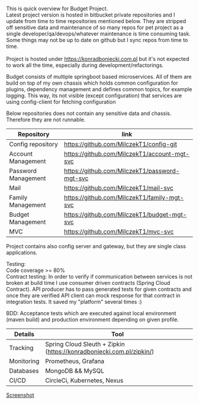 This is quick overview for Budget Project.<br/>
Latest project version is hosted in bitbucket private repositories and I update from time to time repositories mentioned below. They are stripped off sensitive data and maintenance of  so many repos for pet project as a single developer/qa/devops/whatever maintenance is time consuming task. Some things may not be up to date on github but I sync repos from time to time.<br/><br/> Project is hosted under https://konradboniecki.com.pl but it's not expected to work all the time, especially during development/refactorings.

Budget consists of multiple springboot based microservices. All of them are build on top of my own chassis which holds common configuration for plugins, dependency management and defines common topics, for example logging. This way, its not visible (except configuration) that services are using config-client for fetching configuration

Below repositories does not contain any sensitive data and chassis. Therefore they are not runnable.

Repository | link |
--- | --- |
Config repository | https://github.com/MilczekT1/config-git |
Account Management | https://github.com/MilczekT1/account-mgt-svc
Password Management | https://github.com/MilczekT1/password-mgt-svc
Mail | https://github.com/MilczekT1/mail-svc
Family Management | https://github.com/MilczekT1/family-mgt-svc
Budget Management | https://github.com/MilczekT1/budget-mgt-svc
MVC | https://github.com/MilczekT1/mvc-svc

Project contains also config server and gateway, but they are single class applications.

Testing:<br/>
Code coverage >= 80% <br/>
Contract testing: In order to verify if communication between services is not broken at build time I use consumer driven contracts (Spring Cloud Contract). API producer has to pass generated tests for given contracts and once they are verified API client can mock response for that contract in integration tests. It saved my "platform" several times :)

BDD: Acceptance tests which are executed against local environment (maven build) and production environment depending on given profile.

 Details | Tool |
--- | --- |
Tracking | Spring Cloud Sleuth + Zipkin (https://konradboniecki.com.pl/zipkin/)
Monitoring | Prometheus, Grafana
Databases | MongoDB && MySQL
CI/CD | CircleCi, Kubernetes, Nexus |

[Screenshot](./img/circleci-chassis.png)
